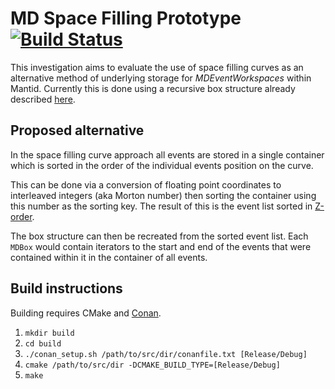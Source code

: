 # MD Space Filling Prototype [![Build Status](https://travis-ci.org/DMSC-Instrument-Data/MDSpaceFillingPrototype.svg?branch=master)](https://travis-ci.org/DMSC-Instrument-Data/MDSpaceFillingPrototype)

This investigation aims to evaluate the use of space filling curves as an
alternative method of underlying storage for *MDEventWorkspaces* within Mantid.
Currently this is done using a recursive box structure already described
[here](https://github.com/DMSC-Instrument-Data/documents/blob/master/investigations/MultiDimensionalInvestigation/md_data_structures/md_event.md).

## Proposed alternative

In the space filling curve approach all events are stored in a single container
which is sorted in the order of the individual events position on the curve.

This can be done via a conversion of floating point coordinates to interleaved
integers (aka Morton number) then sorting the container using this number as the
sorting key. The result of this is the event list sorted in
[Z-order](https://en.wikipedia.org/wiki/Z-order_curve).

The box structure can then be recreated from the sorted event list. Each `MDBox`
would contain iterators to the start and end of the events that were contained
within it in the container of all events.

## Build instructions

Building requires CMake and [Conan](https://conan.io/).

1. `mkdir build`
2. `cd build`
3. `./conan_setup.sh /path/to/src/dir/conanfile.txt [Release/Debug]`
4. `cmake /path/to/src/dir -DCMAKE_BUILD_TYPE=[Release/Debug]`
5. `make`
